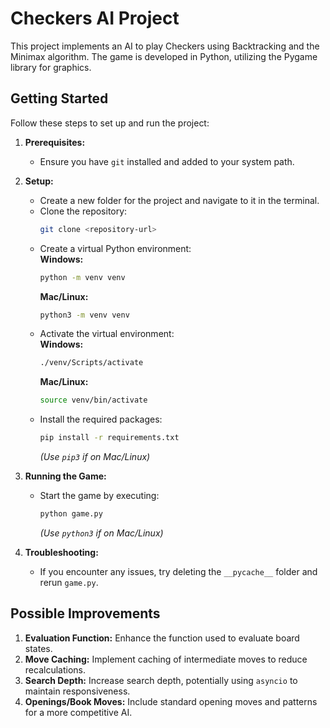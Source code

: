 # Checkers AI Project

This project implements an AI to play Checkers using Backtracking and the Minimax algorithm. The game is developed in Python, utilizing the Pygame library for graphics.

## Getting Started

Follow these steps to set up and run the project:

1. **Prerequisites:**
   - Ensure you have `git` installed and added to your system path.

2. **Setup:**
   - Create a new folder for the project and navigate to it in the terminal.
   - Clone the repository:  
     ```bash
     git clone <repository-url>
     ```
   - Create a virtual Python environment:  
     **Windows:**  
     ```bash
     python -m venv venv
     ```  
     **Mac/Linux:**  
     ```bash
     python3 -m venv venv
     ```
   - Activate the virtual environment:  
     **Windows:**  
     ```bash
     ./venv/Scripts/activate
     ```  
     **Mac/Linux:**  
     ```bash
     source venv/bin/activate
     ```
   - Install the required packages:  
     ```bash
     pip install -r requirements.txt
     ```  
     *(Use `pip3` if on Mac/Linux)*

3. **Running the Game:**
   - Start the game by executing:  
     ```bash
     python game.py
     ```  
     *(Use `python3` if on Mac/Linux)*

4. **Troubleshooting:**
   - If you encounter any issues, try deleting the `__pycache__` folder and rerun `game.py`.

## Possible Improvements

1. **Evaluation Function:** Enhance the function used to evaluate board states.
2. **Move Caching:** Implement caching of intermediate moves to reduce recalculations.
3. **Search Depth:** Increase search depth, potentially using `asyncio` to maintain responsiveness.
4. **Openings/Book Moves:** Include standard opening moves and patterns for a more competitive AI.